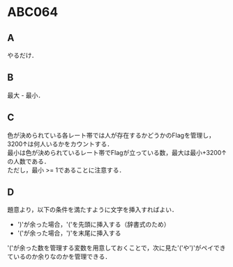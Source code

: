# ABC064

## A

やるだけ．

## B

最大 - 最小．

## C

色が決められている各レート帯では人が存在するかどうかのFlagを管理し，3200↑は何人いるかをカウントする．  
最小は色が決められているレート帯でFlagが立っている数，最大は最小+3200↑の人数である．  
ただし，最小 >= 1であることに注意する．

## D

題意より，以下の条件を満たすように文字を挿入すればよい．

-   ')'が余った場合，'('を先頭に挿入する（辞書式のため）
-   '('が余った場合，')'を末尾に挿入する

'('が余った数を管理する変数を用意しておくことで，次に見た'('や')'がペイできているのか余りなのかを管理できる．
